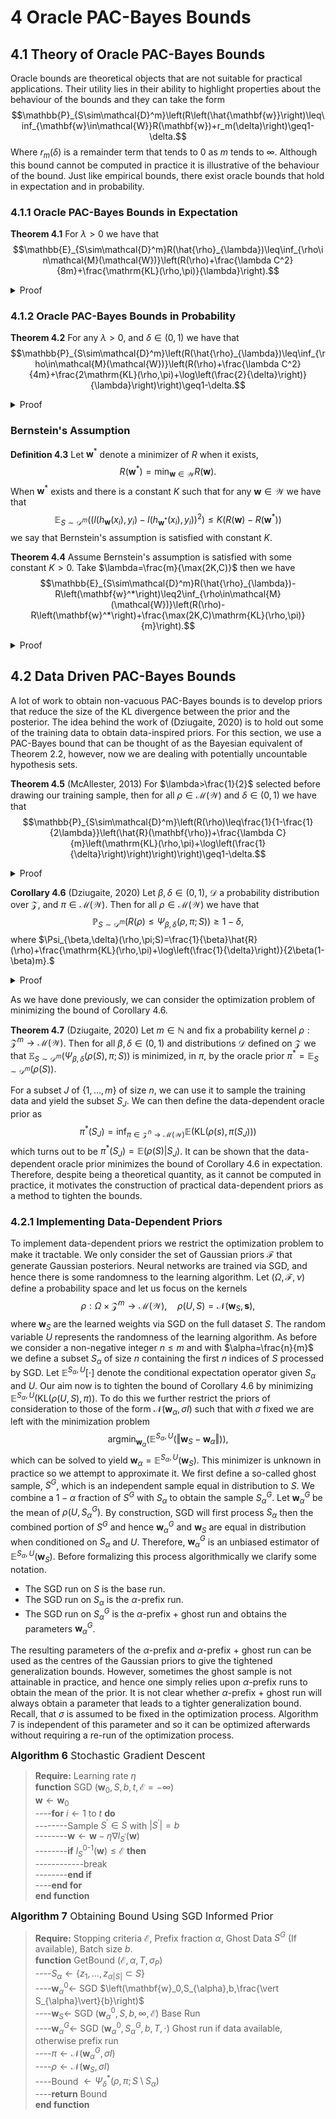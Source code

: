 # 4 Oracle PAC-Bayes Bounds

## 4.1 Theory of Oracle PAC-Bayes Bounds

Oracle bounds are theoretical objects that are not suitable for practical applications. Their utility lies in their ability to highlight properties about the behaviour of the bounds and they can take the form $$\mathbb{P}_{S\sim\mathcal{D}^m}\left(R\left(\hat{\mathbf{w}}\right)\leq\inf_{\mathbf{w}\in\mathcal{W}}R(\mathbf{w})+r_m(\delta)\right)\geq1-\delta.$$ Where $r_m(\delta)$ is a remainder term that tends to $0$ as $m$ tends to $\infty$. Although this bound cannot be computed in practice it is illustrative of the behaviour of the bound. Just like empirical bounds, there exist oracle bounds that hold in expectation and in probability.

### 4.1.1 Oracle PAC-Bayes Bounds in Expectation

**Theorem 4.1** For $\lambda>0$ we have that $$\mathbb{E}_{S\sim\mathcal{D}^m}R(\hat{\rho}_{\lambda})\leq\inf_{\rho\in\mathcal{M}(\mathcal{W})}\left(R(\rho)+\frac{\lambda C^2}{8m}+\frac{\mathrm{KL}(\rho,\pi)}{\lambda}\right).$$
<details>
<summary>Proof</summary>
<br>

**Theorem 4.1.1 (Fubini's Theorem)** If $\mathcal{X}_1$ and $\mathcal{X}_2$ are $\sigma$-finite measurable spaces and $f:\mathcal{X}_1\times\mathcal{X}_2$ is measurable and $$\int_{\mathcal{X}_1\times\mathcal{X}_2}\vert f(x_1,x_2)\vert d(x_1,x_2)<\infty,$$ then $$\int_{\mathcal{X}_1}\left(\int_{\mathcal{X}_2}f(x_1,x_2)dx_2\right)dx_1=\int_{\mathcal{X}_2}\left(\int_{\mathcal{X}_1}f(x_1,x_2)dx_2\right)dx_1=\int_{\mathcal{X}_1\times\mathcal{X}_2}f(x_1,x_2)d(x_1,x_2).$$
<details>
<summary>Proof</summary>
<br>

For the proof of this theorem please refer to (Rodriguez, 2021).

</details>

We proceed from Corollary 3.9 to deduce that $$\begin{align*}\mathbb{E}_{S\sim\mathcal{D}^m}\left(R\left(\hat{\rho}_{\lambda}\right)\right)&\leq\mathbb{E}_{S\sim\mathcal{D}^m}\left(\inf_{\rho\in\mathcal{M}(\mathcal{W})}\left(\hat{R}(\rho)+\frac{\lambda C^2}{8m}+\frac{\mathrm{KL}(\rho,\pi)}{\lambda}\right)\right)\\&\leq\inf_{\rho\in\mathcal{M}(\mathcal{W})}\left(\mathbb{E}_{S\sim\mathcal{D}^m}\left(\hat{R}(\rho)+\frac{\lambda C^2}{8m}+\frac{\mathrm{KL}(\rho,\pi)}{\lambda}\right)\right)\\&=\inf_{\rho\in\mathcal{M}(\mathcal{W})}\left(\mathbb{E}_{S\sim\mathcal{D}^m}\left(\hat{R}(\rho)\right)+\frac{\lambda C^2}{8m}+\frac{\mathrm{KL}(\rho,\pi)}{\lambda}\right)\\&=\inf_{\rho\in\mathcal{M}(\mathcal{W})}\left(\mathbb{E}_{\mathbf{w}\sim\rho}\left(\mathbb{E}_{S\sim\mathcal{D}^m}\left(\hat{R}(\mathbf{w})\right)\right)\frac{\lambda C^2}{8m}+\frac{\mathrm{KL}(\rho,\pi)}{\lambda}\right)\end{align*}$$ where Fubini's theorem has been applied in the last inequality. Recalling that $\mathbb{E}_{S\sim\mathcal{D}^m}\left(\hat{R}(\mathbf{w})\right)=R(\mathbf{w})$ completes the proof of the theorem. $\square$

</details>

### 4.1.2 Oracle PAC-Bayes Bounds in Probability

**Theorem 4.2** For any $\lambda>0$, and $\delta\in(0,1)$ we have that $$\mathbb{P}_{S\sim\mathcal{D}^m}\left(R(\hat{\rho}_{\lambda})\leq\inf_{\rho\in\mathcal{M}(\mathcal{W})}\left(R(\rho)+\frac{\lambda C^2}{4m}+\frac{2\mathrm{KL}(\rho,\pi)+\log\left(\frac{2}{\delta}\right)}{\lambda}\right)\right)\geq1-\delta.$$
<details>
<summary>Proof</summary>
<br>

Recall the proof of Theorem 3.4 and the subsequent application to the Gibbs posterior that yielded Corollary 3.6. $$\mathbb{P}_{S\sim\mathcal{D}^m}\left(R(\hat{\rho}_{\lambda})\leq\inf_{\rho\in\mathcal{M}(\mathcal{W})}\left(\hat{R}(\rho)+\frac{\lambda C^2}{8m}+\frac{\mathrm{KL}(\rho,\pi)+\log\left(\frac{1}{\delta}\right)}{\lambda}\right)\right)\geq1-\delta.$$ In the proof we utilized the result of Theorem 2.1. The inequality of Theorem 2.1 can be reversed by replacing the $U_i$ by $-U_i$ in its proof. Applying the reverse inequality of Theorem 2.1 in the proof of Theorem 3.4 gives the updated corollary $$\mathbb{P}_{S\sim\mathcal{D}^m}\left(\hat{R}(\rho)\leq R(\rho)+\frac{\lambda C^2}{8m}+\frac{\mathrm{KL}(\rho,\pi)+\log\left(\frac{1}{\delta}\right)}{\lambda}\right)\geq1-\delta.$$ Which holds for all $\rho\in\mathcal{M}(\mathcal{W})$. Applying a union bound on Corollary 3.6 and the updated result above gives $$\mathbb{P}_{S\sim\mathcal{D}^m}\begin{pmatrix}R(\hat{\rho}_{\lambda})\leq\inf_{\rho\in\mathcal{M}(\mathcal{W})}\left(\hat{R}(\rho)+\frac{\lambda C^2}{8m}+\frac{\mathrm{KL}(\rho,\pi)+\log\left(\frac{1}{\delta}\right)}{\lambda}\right),\\\hat{R}(\rho)\leq R(\rho)+\frac{\lambda C^2}{8m}+\frac{\mathrm{KL}(\rho,\pi)+\log\left(\frac{1}{\delta}\right)}{\lambda}\end{pmatrix}\geq1-2\delta,$$ which holds for all $\rho\in\mathcal{M}(\mathcal{W})$. Using the upper bound on $\hat{R}(\rho)$ from the second event on the first event gives $$\mathbb{P}_{S\sim\mathcal{D}^m}\left(R(\hat{\rho}_{\lambda})\leq\inf_{\rho\in\mathcal{M}(\mathcal{W})}\left(\hat{R}(\rho)+\frac{\lambda C^2}{4m}+\frac{2\left(\mathrm{KL}(\rho,\pi)+\log\left(\frac{1}{\delta}\right)\right)}{\lambda}\right)\right)\geq1-2\delta.$$ We can simply replace the $\delta$ with $\frac{\delta}{2}$ to complete the proof. $\square$

</details>

### Bernstein's Assumption

**Definition 4.3** Let $\mathbf{w}^*$ denote a minimizer of $R$ when it exists, $$R(\mathbf{w}^*)=\min_{\mathbf{w}\in\mathcal{W}}R(\mathbf{w}).$$ When $\mathbf{w}^*$ exists and there is a constant $K$ such that for any $\mathbf{w}\in\mathcal{W}$ we have that $$\mathbb{E}_{S\sim\mathcal{D}^m}\left(\left(l(h_{\mathbf{w}}(x_i),y_i)-l(h_{\mathbf{w}^*}(x_i),y_i)\right)^2\right)\leq K\left(R(\mathbf{w})-R(\mathbf{w}^*)\right)$$ we say that Bernstein's assumption is satisfied with constant $K$.

**Theorem 4.4** Assume Bernstein's assumption is satisfied with some constant $K>0$. Take $\lambda=\frac{m}{\max(2K,C)}$ then we have $$\mathbb{E}_{S\sim\mathcal{D}^m}R(\hat{\rho}_{\lambda})-R\left(\mathbf{w}^*\right)\leq2\inf_{\rho\in\mathcal{M}(\mathcal{W})}\left(R(\rho)-R\left(\mathbf{w}^*\right)+\frac{\max(2K,C)\mathrm{KL}(\rho,\pi)}{m}\right).$$
<details>
<summary>Proof</summary>
<br>

**Lemma 4.4.1**

Let $g$ denoted the Bernstein function defined by $$g(x)=\begin{cases}1&x=0\\\frac{e^x-1-x}{x^2}&x\neq0.\end{cases}$$ Let $U_1,\dots,U_n$ be $\mathrm{i.i.d}$ random variables such that $\mathbb{E}(U_i)$ is finite and $U_i-\mathbb{E}(U_i)\leq C$ almost surely for some $C\in\mathbb{R}$. Then, $$\mathbb{E}\left(\exp\left(t\sum_{i=1}^n\left(U_i-\mathbb{E}(U_i)\right)\right)\right)\leq\exp\left(g(Ct)nt^2\mathrm{Var}(U_i)\right).$$

<details>
<summary>Proof (Habib, 1998)</summary>
<br>

We first show that function $g$ is increasing. For $x\neq0$ we have that $$g^\prime(x)=\frac{(x-2)e^x+2+x}{x^3}.$$ Let $h(x)=(x-2)e^x+2+x$ then $h(0)=0$ and $h^\prime(x)=(x-2)e^x+1$, so that $h^\prime(0)=0$ and $h^{\prime\prime}(x)=xe^x$. Therefore, $h^\prime(x)<0$ for $x<0$ and $h^\prime(x)>0$ for $x>0$ which implies that $h(x)\geq0$ for all $x$. This means that $g^{\prime}(x)>0$ and the function $g$ is increasing. So that $$e^x=1+x+x^2g(x)\leq1+x+x^2g(\alpha)$$ for $x\leq\alpha$. Therefore, if we have a random variable $X$ with $\mathbb{E}(X)=0$ and $X\leq\alpha$ it follows that $$\mathbb{E}\left(\exp(X)\right)\leq1+g(\alpha)\mathrm{Var}(X)\leq\exp(g(\alpha)\mathrm{Var}(X)).$$ Applying this conclusion to $\alpha=Ct$, $X=t(U_i-\mathbb{E}(U_i))$ we can conclude that $$\mathbb{E}\left(\exp\left(t(U_i-\mathbb{E}(U_i))\right)\right)\leq\exp\left(g(Ct)t^2\mathrm{Var}(U_i)\right)$$ Therefore, by the independence of the $U_i$ $$\begin{align*}\mathbb{E}\left(\exp\left(t\sum_{i=1}^n\left(U_i-\mathbb{E}(U_i)\right)\right)\right)&=\prod_{i=1}^n\mathbb{E}\left(\exp\left(t(U_i-\mathbb{E}(U_i))\right)\right)\\&\leq\prod_{i=1}^n\exp\left(g(Ct)t^2\mathrm{Var}(U_i)\right)\\&=\exp\left(g(Ct)nt^2\mathrm{Var}(U_i)\right)\end{align*}$$ as required. $\square$

</details>

Now fix $\mathbf{w}\in\mathcal{W}$ and apply Lemma 4.4.1 to $U_i=l_i(\mathbf{w}^*)-l_i(\mathbf{w})$ (where we inherit the notation of the proof of Theorem 2.1). Note that $\mathbb{E}(U_i)=R(\mathbf{w}^*)-R(\mathbf{w})$ and therefore, $$\mathbb{E}_{S\sim\mathcal{D}^m}\left(\exp\left(tm\left(R(\mathbf{w})-R(\mathbf{w}^*)-\hat{R}(\mathbf{w})+\hat{R}(\mathbf{w})\right)\right)\right)\leq\exp\left(g(Ct)mt^2\mathrm{Var}_{S\sim\mathcal{D}^m}(U_i)\right).$$ Observe that $$\begin{align*}\mathrm{Var}(U_i)&\leq\mathbb{E}_{S\sim\mathcal{D}^m}\left(U_i^2\right)\\&=\mathbb{E}_{S\sim\mathcal{D}^m}\left(l_i(\mathbf{w}^*)-l_i(\mathbf{w})\right)\\&\leq K(R(\mathbf{w})-R(\mathbf{w}^*)).\end{align*}$$ Therefore, with $\lambda=tn$ we get that $$\mathbb{E}_{S\sim\mathcal{D}^m}\left(\exp\left(\lambda\left(R(\mathbf{w})-R(\mathbf{w}^*)-\hat{R}(\mathbf{w})+\hat{R}(\mathbf{w}^*)\right)\right)\right)\leq\exp\left(g\left(\frac{\lambda C}{m}\right)\frac{\lambda^2}{m}K\left(R(\mathbf{w})-R(\mathbf{w}^*)\right)\right)$$ which upon rearrangement gives $$\mathbb{E}_{S\sim\mathcal{D}^m}\left(\exp\left(\lambda\left(1-Kg\left(\frac{\lambda C}{m}\right)\frac{\lambda}{m}\right)\left(R(\mathbf{w})-R(\mathbf{w}^*)\right)-\hat{R}(\mathbf{w})-\hat{R}(\mathbf{w}^*)\right)\right)\leq1.$$ Now integrate with respect to $\pi$ and apply Fubini's theorem along with Lemma 3.4.3 from the proof of Theorem 3.4 to get $$\mathbb{E}_{S\sim\mathcal{D}^m}\left(\exp\left(\lambda\sup_{\rho\in\mathcal{M}(\mathcal{W})}\left(\left(1-Kg\left(\frac{\lambda C}{m}\right)\frac{\lambda}{m}\right)\left(R(\rho)-R(\mathbf{w}^*)\right)-\hat{R}(\rho)-\hat{R}(\mathbf{w}^*)-\mathrm{KL}(\rho,\pi)\right)\right)\right)\leq1.$$ In particular, this holds for $\rho-\hat{\rho}_{\lambda}$, and we can apply Jensen's inequality and re-arrange to yield $$\left(1-Kg\left(\frac{\lambda C}{m}\right)\right)\left(\mathbb{E}_{S\sim\mathcal{D}^m}\left(R(\hat{\rho}_{\lambda})-R(\mathbf{w}^*)\right)\right)\leq\mathbb{E}_{S\sim\mathcal{D}^m}\left(\hat{R}(\rho)-\hat{R}(\mathbf{w})+\frac{\mathrm{KL}(\hat{\rho}_{\lambda},\pi)}{\lambda}\right).$$ From now on $\lambda$ will be such that $1-Kg\left(\frac{\lambda C}{m}\right)\frac{\lambda}{m}>0$, thus $$\mathbb{E}_{S\sim\mathcal{D}^m}\left(R(\hat{\rho}_{\lambda})\right)-R(\mathbf{w}^*)\leq\frac{\mathbb{E}_{S\sim\mathcal{D}^m}\left(\hat{R}(\hat{\rho}_{\lambda})-\hat{R}(\mathbf{w}^*)+\frac{\mathrm{KL}(\hat{\rho}_{\lambda},\pi)}{\lambda}\right)}{1-Kg\left(\frac{\lambda C}{m}\right)\frac{\lambda}{m}}.$$ As with $\lambda=\frac{m}{\max(2K,C)}$ it follows that  $$Kg\left(\frac{\lambda C}{m}\right)\frac{\lambda}{m}\leq\frac{1}{2}$$ and so we have $$\mathbb{E}_{S\sim\mathcal{D}^m}\left(R(\hat{\rho}_{\lambda})\right)-R(\mathbf{w}^*)\leq 2\mathbb{E}_{S\sim\mathcal{D}^m}\left(\hat{R}(\hat{\rho}_{\lambda})-\hat{R}(\mathbf{w}^*)+\frac{\mathrm{KL}(\hat{\rho}_{\lambda},\pi)}{\lambda}\right).$$ As $\hat{\rho}_{\lambda}$ minimizes the quantity on the right hand side in expectation we can re-write this as $$\begin{align*}\mathbb{E}_{S\sim\mathcal{D}^m}(R(\hat{\rho}_{\lambda}))&\leq2\mathbb{E}_{S\sim\mathcal{D}^m}\left(\inf_{\rho\in\mathcal{M}(\mathcal{W})}\left(\hat{R}(\mathbf{w})-\hat{R}(\mathbf{w}^*)+\frac{\max(2K,C)\mathrm{KL}(\rho,\pi)}{m}\right)\right)\\&\leq2\inf_{\rho\in\mathcal{M}(\mathcal{W})}\mathbb{E}_{S\sim\mathcal{D}^m}\left(\hat{R}(\mathbf{w})-\hat{R}(\mathbf{w}^*)+\frac{\max(2K,C)\mathrm{KL}(\rho,\pi)}{m}\right)\\&=2\inf_{\rho\in\mathcal{M}(\mathcal{W})}\mathbb{E}_{S\sim\mathcal{D}^m}\left(R(\mathbf{w})-R(\mathbf{w}^*)+\frac{\max(2K,C)\mathrm{KL}(\rho,\pi)}{m}\right),\end{align*}$$ which completes the proof.$\square$

</details>

## 4.2 Data Driven PAC-Bayes Bounds

A lot of work to obtain non-vacuous PAC-Bayes bounds is to develop priors that reduce the size of the KL divergence between the prior and the posterior. The idea behind the work of (Dziugaite, 2020) is to hold out some of the training data to obtain data-inspired priors. For this section, we use a PAC-Bayes bound that can be thought of as the Bayesian equivalent of Theorem 2.2, however, now we are dealing with potentially uncountable hypothesis sets.

**Theorem 4.5** (McAllester, 2013) For $\lambda>\frac{1}{2}$ selected before drawing our training sample, then for all $\rho\in\mathcal{M}(\mathcal{W})$ and $\delta\in(0,1)$ we have that $$\mathbb{P}_{S\sim\mathcal{D}^m}\left(R(\rho)\leq\frac{1}{1-\frac{1}{2\lambda}}\left(\hat{R}(\mathbf{\rho})+\frac{\lambda C}{m}\left(\mathrm{KL}(\rho,\pi)+\log\left(\frac{1}{\delta}\right)\right)\right)\right)\geq1-\delta.$$
<details>
<summary>Proof</summary>
<br>

For the proof we define the following notation, $$\mathrm{kl}_{\gamma}(q,p)=\gamma q-\log\left(1-p+pe^{\gamma}\right),$$ for $p,q\in[0,1]$ and $\gamma\in\mathbb{R}$. One can show that $$\mathrm{kl}(q,p)=\sup_{\gamma}\left(\mathrm{kl}_{\gamma}(q,p)\right).$$

**Lemma 4.5.1** For $\lambda>\frac{1}{2}$, if $\mathrm{kl}_{-\frac{1}{\gamma}}(q,p)\leq c$ then $$p\leq\frac{1}{1-\frac{1}{2\lambda}}(q+\lambda c).$$
<details>
<summary>Proof</summary>
<br>

Let $\gamma=-\frac{1}{\lambda}$ for convenience, which means that $\gamma\in(-2,0)$. Re-arranging the assumption we get that $$p\leq\frac{1-e^{\gamma q-c}}{1-e^{\gamma}}.$$ Using $e^{\gamma}\geq1+\gamma$ in the numerator and $e^{\gamma}\leq 1$ in the denominator we get $$p\leq\frac{q-\frac{c}{\gamma}}{1+\frac{1}{2}\gamma},$$ which when we substitute $\lambda$ back in completes the proof of the lemma. $\square$

</details>

**Lemma 4.5.2** Let $x_1,\dots,x_n$ be realizations of a random variable $X$ with range $[0,1]$ and mean $\mu$. Let $\hat{\mu}=\frac{1}{n}\sum_{i=1}^nx_i$. Then for any fixed $\gamma$ we have that $$\mathbb{E}\left(\exp\left(n\mathrm{kl}_{\gamma}(\hat{\mu},\mu)\right)\right)\leq1.$$
<details>
<summary>Proof</summary>
<br>

Note that $\mathbb{E}\left(\exp(n\gamma\hat{\mu})\right)=\left(\mathbb{E}(\exp(\gamma X))\right)^n$ and that by the convexity of $\exp(\cdot)$ we have that $$e^{\gamma X}\leq 1-x+xe^{\gamma}.$$ Therefore, $$\mathbb{E}\left(\exp\left(n\gamma\hat{\mu}\right)\right)\leq\left(1-\mu+\mu e^{\gamma}\right)^n,$$ which implies that $$\mathbb{E}\left(\exp\left(n\left(\gamma\hat{\mu}-\log\left(1-\mu+\mu e^{\gamma}\right)\right)\right)\right)\leq 1$$ which completes the proof of the lemma. $\square$

</details>

**Lemma 4.5.3** For probability distributions defined on the sample space $\mathcal{X}$ and a measurable function $f$ we have that $$\mathbb{E}_{x\in Q}(f(x))\leq\mathrm{KL}(Q,P)+\log\left(\mathbb{E}_{x\in P}\left(\exp(f(x))\right)\right).$$
<details>
<summary>Proof</summary>
<br>

$$\begin{align*}\mathbb{E}_{x\in Q}\left(f(x)\right)&=\mathbb{E}_{x\in Q}\left(\log\left(\exp(f(x))\right)\right)\\&=\mathbb{E}_{x\in Q}\left(\log\left(\frac{P(x)}{Q(x)}\right)e^{f(x)}+\log\left(\frac{Q(x)}{P(x)}\right)\right)\\&\leq\log\left(\mathbb{E}_{x\in Q}\left(\frac{P(x)}{Q(x)}e^{f(x)}\right)\right)+\mathrm{KL}(Q,P)\\&=\mathrm{KL}(Q,P)+\log\left(\mathbb{E}_{x\in P}\left(\exp(f(x))\right)\right).\end{align*}$$

</details>


We can use similar reasoning to that given in the proof of Theorem 3.12 to conclude from Lemma 4.5.2 that $$\mathbb{E}_{S\sim\mathcal{D}^m}\left(\exp\left(m\mathrm{kl}_{\gamma}\left(\hat{R}(\mathbf{w}),R(\mathbf{w})\right)\right)\right)\leq1$$ for fixed $\mathbf{w}\in\mathcal{W}$. Now we can take expectations over $\pi$ on both sides an apply Fubini's theorem to deduce that $$\begin{align*}1&\geq\mathbb{E}_{\mathbf{w}\sim\pi}\left(\mathbb{E}_{S\sim\mathcal{D}^m}\left(\exp\left(m\mathrm{kl}_{\gamma}\left(\hat{R}(\mathbf{w}),R(\mathbf{w})\right)\right)\right)\right)\\&\geq\mathbb{E}_{S\sim\mathcal{D}^m}\left(\mathbb{E}_{\mathbf{w}\sim\pi}\left(\exp\left(m\mathrm{kl}_{\gamma}\left(\hat{R}(\mathbf{w}),R(\mathbf{w})\right)\right)\right)\right).\end{align*}$$ To which we can apply Markov's inequality to get that $$\mathbb{P}_{S\sim\mathcal{D}^m}\left(\mathbb{E}_{\mathbf{w}\sim\pi}\left(\exp\left(m\mathrm{kl}_{\gamma}\left(\hat{R}(\mathbf{w}),R(\mathbf{w})\right)\right)\right)\leq\frac{1}{\delta}\right)\geq1-\delta.$$ Letting $f(\mathbf{w})=m\mathrm{kl}_{\gamma}\left(\hat{R}(\mathbf{w}),R(\mathbf{w})\right)$ in Lemma 4.5.3 and using the above result we get that $$\mathbb{P}_{S\sim\mathcal{D}^m}\left(\mathbb{E}_{\mathbf{w}\sim\rho}\left(m\mathrm{kl}_{\gamma}\left(\hat{R}(\mathbf{w}),R(\mathbf{w})\right)\right)\leq\mathrm{KL}(\rho,\pi)+\log\left(\frac{1}{\delta}\right)\right)\geq1-\delta.$$ By the convexity of $\mathrm{kl}_{\gamma}$ we get that $$\mathbb{P}_{S\sim\mathcal{D}^m}\left(m\mathrm{kl}_{\gamma}\left(\hat{R}(\mathbf{w}),R(\mathbf{w})\right)\leq\mathrm{KL}(\rho,\pi)+\log\left(\frac{1}{\delta}\right)\right)\geq1-\delta.$$ Therefore, by re-arranging and applying Lemma 4.5.1 the proof of the theorem is complete. $\square$.

</details>

**Corollary 4.6** (Dziugaite, 2020) Let $\beta,\delta\in(0,1)$, $\mathcal{D}$ a probability distribution over $\mathcal{Z}$, and $\pi\in\mathcal{M}(\mathcal{W})$. Then for all $\rho\in\mathcal{M}(\mathcal{W})$ we have that $$\mathbb{P}_{S\sim\mathcal{D}^m}\left(R(\rho)\leq\Psi_{\beta,\delta}(\rho,\pi;S)\right)\geq1-\delta,$$ where $\Psi_{\beta,\delta}(\rho,\pi;S)=\frac{1}{\beta}\hat{R}(\rho)+\frac{\mathrm{KL}(\rho,\pi)+\log\left(\frac{1}{\delta}\right)}{2\beta(1-\beta)m}.$
<details>
<summary>Proof</summary>
<br>

This is the result of the previous Theorem 4.5 with $\lambda=\frac{1}{2(1-\beta)}$ and $C=1$.

</details>

As we have done previously, we can consider the optimization problem of minimizing the bound of Corollary 4.6.

**Theorem 4.7** (Dziugaite, 2020) Let $m\in\mathbb{N}$ and fix a probability kernel $\rho:\mathcal{Z}^m\to\mathcal{M}(\mathcal{W})$. Then for all $\beta,\delta\in(0,1)$ and distributions $\mathcal{D}$ defined on $\mathcal{Z}$ we that $\mathbb{E}_{S\sim\mathcal{D}^m}\left(\Psi_{\beta,\delta}(\rho(S),\pi;S)\right)$ is minimized, in $\pi$, by the oracle prior $\pi^*=\mathbb{E}_{S\sim\mathcal{D}^m}(\rho(S))$.
 
For a subset $J$ of $\{1,\dots,m\}$ of size $n$, we can use it to sample the training data and yield the subset $S_J$. We can then define the data-dependent oracle prior as $$\pi^*(S_J)=\inf_{\pi\in\mathcal{Z}^n\to\mathcal{M}(\mathcal{W})}\mathbb{E}(\mathrm{KL}(\rho(s),\pi(S_J)))$$ which turns out to be $\pi^*(S_J)=\mathbb{E}(\rho(S)\vert S_J)$. It can be shown that the data-dependent oracle prior minimizes the bound of Corollary 4.6 in expectation. Therefore, despite being a theoretical quantity, as it cannot be computed in practice, it motivates the construction of practical data-dependent priors as a method to tighten the bounds.

### 4.2.1 Implementing Data-Dependent Priors

To implement data-dependent priors we restrict the optimization problem to make it tractable. We only consider the set of Gaussian priors $\mathcal{F}$ that generate Gaussian posteriors. Neural networks are trained via SGD, and hence there is some randomness to the learning algorithm. Let $(\Omega,\mathcal{F},\nu)$ define a probability space and let us focus on the kernels $$\rho:\Omega\times\mathcal{Z}^m\to\mathcal{M}(\mathcal{W}),\quad\rho(U,S)=\mathcal{N}(\mathbf{w}_S,\mathbf{s}),$$ where $\mathbf{w}_S$ are the learned weights via SGD on the full dataset $S$. The random variable $U$ represents the randomness of the learning algorithm. As before we consider a non-negative integer $n\leq m$ and with $\alpha=\frac{n}{m}$ we define a subset $S_{\alpha}$ of size $n$ containing the first $n$ indices of $S$ processed by SGD. Let $\mathbb{E}^{S_{\alpha},U}[\cdot]$ denote the conditional expectation operator given $S_{\alpha}$ and $U$. Our aim now is to tighten the bound of Corollary 4.6 by minimizing $\mathbb{E}^{S_{\alpha},U}(\mathrm{KL}(\rho(U,S),\pi))$. To do this we further restrict the priors of consideration to those of the form $\mathcal{N}(\mathbf{w}_{\alpha},\sigma I)$ such that with $\sigma$ fixed we are left with the minimization problem $$\begin{equation*}\mathrm{argmin}_{\mathbf{w}_{\alpha}}\left(\mathbb{E}^{S_{\alpha},U}\left(\Vert\mathbf{w}_S-\mathbf{w}_{\alpha}\Vert\right)\right), \end{equation*}$$ which can be solved to yield $\mathbf{w}_{\alpha}=\mathbb{E}^{S_{\alpha},U}(\mathbf{w}_S)$. This minimizer is unknown in practice so we attempt to approximate it. We first define a so-called ghost sample, $S^G$, which is an independent sample equal in distribution to $S$. We combine a $1-\alpha$ fraction of $S^G$ with $S_{\alpha}$ to obtain the sample $S_{\alpha}^G$. Let $\mathbf{w}_{\alpha}^G$ be the mean of $\rho(U,S_{\alpha}^G)$. By construction, SGD will first process $S_{\alpha}$ then the combined portion of $S^G$ and hence $\mathbf{w}_{\alpha}^G$ and $\mathbf{w}_S$ are equal in distribution when conditioned on $S_{\alpha}$ and $U$. Therefore, $\mathbf{w}_{\alpha}^G$ is an unbiased estimator of $\mathbb{E}^{S_{\alpha},U}(\mathbf{w}_S)$. Before formalizing this process algorithmically we clarify some notation.

- The SGD run on $S$ is the base run.
- The SGD run on $S_{\alpha}$ is the $\alpha$-prefix run.
- The SGD run on $S_{\alpha}^G$ is the $\alpha$-prefix $+$ ghost run and obtains the parameters $\mathbf{w}_{\alpha}^G$.

The resulting parameters of the $\alpha$-prefix and $\alpha$-prefix $+$ ghost run can be used as the centres of the Gaussian priors to give the tightened generalization bounds. However, sometimes the ghost sample is not attainable in practice, and hence one simply relies upon $\alpha$-prefix runs to obtain the mean of the prior. It is not clear whether $\alpha$-prefix $+$ ghost run will always obtain a parameter that leads to a tighter generalization bound. Recall, that $\sigma$ is assumed to be fixed in the optimization process. Algorithm 7 is independent of this parameter and so it can be optimized afterwards without requiring a re-run of the optimization process.

<font size="3"> **Algorithm 6** Stochastic Gradient Descent</font>
> **Require:** Learning rate $\eta$\
> **function** SGD $(\mathbf{w}_0,S,b,t,\mathcal{E}=-\infty)$\
> $\mathbf{w}\leftarrow\mathbf{w}_0$\
> ----**for** $i\leftarrow 1$ to $t$ **do**\
> --------Sample $S^\prime\in S$ with $\vert S^\prime\vert=b$\
> --------$\mathbf{w}\leftarrow\mathbf{w}-\eta\nabla l_{S^\prime}(\mathbf{w})$\
> --------**if** $l_S^{0\text{-}1}(\mathbf{w})\leq\mathcal{E}$ **then**\
> ------------break\
> --------**end if**\
> ----**end for**\
> **end function**

<font size="3"> **Algorithm 7** Obtaining Bound Using SGD Informed Prior</font>
> **Require:** Stopping criteria $\mathcal{E}$, Prefix fraction $\alpha$, Ghost Data $S^G$ (If available), Batch size $b$.\
> **function** GetBound $(\mathcal{E},\alpha,T,\sigma_P)$\
> ----$S_{\alpha}\leftarrow\{z_1,\dots,z_{\alpha\vert S\vert}\subset S\}$\
> ----$\mathbf{w}_{\alpha}^0\leftarrow$ SGD $\left(\mathbf{w}_0,S_{\alpha},b,\frac{\vert S_{\alpha}\vert}{b}\right)$\
> ----$\mathbf{w}_S\leftarrow$ SGD $\left(\mathbf{w}_{\alpha}^0,S,b,\infty,\mathcal{E}\right)$ Base Run\
> ----$\mathbf{w}_{\alpha}^G\leftarrow$ SGD $\left(\mathbf{w}_{\alpha}^0,S_{\alpha}^G,b,T,\cdot\right)$ Ghost run if data available, otherwise prefix run\
> ----$\pi\leftarrow\mathcal{N}\left(\mathbf{w}_{\alpha}^G,\sigma I\right)$\
> ----$\rho\leftarrow\mathcal{N}\left(\mathbf{w}_S,\sigma I\right)$\
> ----Bound $\leftarrow\Psi_{\delta}^*(\rho,\pi;S\setminus S_{\alpha})$\
> ----**return** Bound\
> **end function**